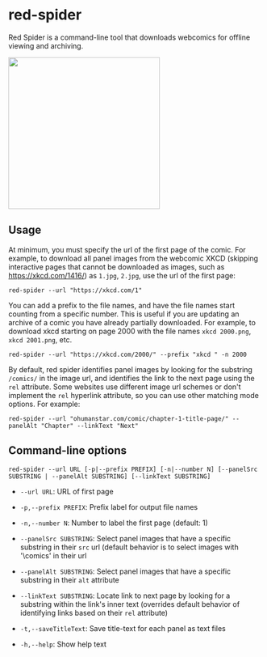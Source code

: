 # red-spider
Red Spider is a command-line tool that downloads webcomics for offline viewing and archiving.

<img src="https://imgs.xkcd.com/comics/red_spiders_small.jpg" width="300">

## Usage

At minimum, you must specify the url of the first page of the comic.
For example, to download all panel images from the webcomic XKCD (skipping interactive pages that cannot be downloaded as images, such as https://xkcd.com/1416/) as `1.jpg`, `2.jpg`,
use the url of the first page:

```
red-spider --url "https://xkcd.com/1"
```

You can add a prefix to the file names, and have the file names start counting from a specific number.
This is useful if you are updating an archive of a comic you have already partially downloaded.
For example, to download xkcd starting on page 2000 with the file names `xkcd 2000.png`, `xkcd 2001.png`, etc.

```
red-spider --url "https://xkcd.com/2000/" --prefix "xkcd " -n 2000
```

By default, red spider identifies panel images by looking for the substring `/comics/` in the image url, and identifies the link to the next page using the `rel` attribute.
Some websites use different image url schemes or don't implement the `rel` hyperlink attribute, so you can use other matching mode options. For example:

```
red-spider --url "ohumanstar.com/comic/chapter-1-title-page/" --panelAlt "Chapter" --linkText "Next"
```


## Command-line options
```
red-spider --url URL [-p|--prefix PREFIX] [-n|--number N] [--panelSrc SUBSTRING | --panelAlt SUBSTRING] [--linkText SUBSTRING]
```

- `--url URL`:               URL of first page

- `-p,--prefix PREFIX`:       Prefix label for output file names

- `-n,--number N`:            Number to label the first page (default: 1)

- `--panelSrc SUBSTRING`:     Select panel images that have a specific substring in their `src` url (default behavior is to select images with '\comics\' in their url

- `--panelAlt SUBSTRING`:     Select panel images that have a specific substring in their `alt` attribute

- `--linkText SUBSTRING`:     Locate link to next page by looking for a substring within the link's inner text (overrides default behavior of identifying links based on their `rel` attribute)

- `-t,--saveTitleText`:       Save title-text for each panel as text files

- `-h,--help`:                Show help text
